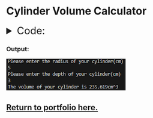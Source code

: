 # Cylinder Volume Calculator

<details>
  <summary style="font-Size: 20pt">Code:</summary>
<pre>
  <code>
  <p class="language-python">
    iRadius = float(input("Please enter the radius of your cylinder(cm)\n"))
    iDepth = float(input("Please enter the depth of your cylinder(cm)\n"))<br>

    print(f"The volume of your cylinder is {round((3.14159*iRadius**2)*iDepth, 3)}cm^3")</p>
  </code>
</pre>
</details>

### Output:
![An image containing the output of the code.](bin/CalculatorOutput.png)

## [Return to portfolio here.](README.md)
